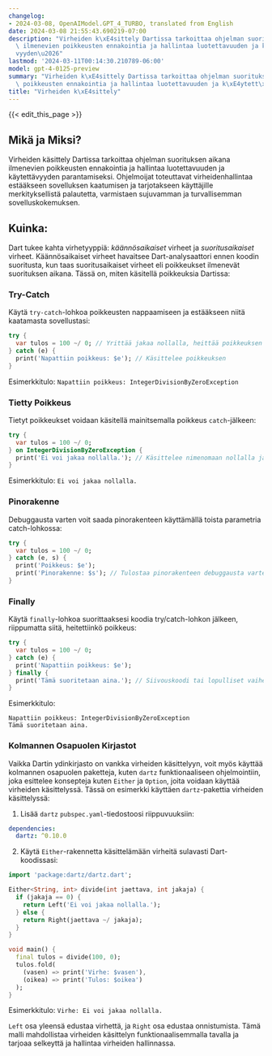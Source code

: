 ```yaml
---
changelog:
- 2024-03-08, OpenAIModel.GPT_4_TURBO, translated from English
date: 2024-03-08 21:55:43.690219-07:00
description: "Virheiden k\xE4sittely Dartissa tarkoittaa ohjelman suorituksen aikana\
  \ ilmenevien poikkeusten ennakointia ja hallintaa luotettavuuden ja k\xE4ytett\xE4\
  vyyden\u2026"
lastmod: '2024-03-11T00:14:30.210789-06:00'
model: gpt-4-0125-preview
summary: "Virheiden k\xE4sittely Dartissa tarkoittaa ohjelman suorituksen aikana ilmenevien\
  \ poikkeusten ennakointia ja hallintaa luotettavuuden ja k\xE4ytett\xE4vyyden\u2026"
title: "Virheiden k\xE4sittely"
---
```


{{< edit_this_page >}}

## Mikä ja Miksi?
Virheiden käsittely Dartissa tarkoittaa ohjelman suorituksen aikana ilmenevien poikkeusten ennakointia ja hallintaa luotettavuuden ja käytettävyyden parantamiseksi. Ohjelmoijat toteuttavat virheidenhallintaa estääkseen sovelluksen kaatumisen ja tarjotakseen käyttäjille merkityksellistä palautetta, varmistaen sujuvamman ja turvallisemman sovelluskokemuksen.

## Kuinka:
Dart tukee kahta virhetyyppiä: *käännösaikaiset* virheet ja *suoritusaikaiset* virheet. Käännösaikaiset virheet havaitsee Dart-analysaattori ennen koodin suoritusta, kun taas suoritusaikaiset virheet eli poikkeukset ilmenevät suorituksen aikana. Tässä on, miten käsitellä poikkeuksia Dartissa:

### Try-Catch
Käytä `try-catch`-lohkoa poikkeusten nappaamiseen ja estääkseen niitä kaatamasta sovellustasi:

```dart
try {
  var tulos = 100 ~/ 0; // Yrittää jakaa nollalla, heittää poikkeuksen
} catch (e) {
  print('Napattiin poikkeus: $e'); // Käsittelee poikkeuksen
}
```
Esimerkkitulo: `Napattiin poikkeus: IntegerDivisionByZeroException`

### Tietty Poikkeus
Tietyt poikkeukset voidaan käsitellä mainitsemalla poikkeus `catch`-jälkeen:

```dart
try {
  var tulos = 100 ~/ 0;
} on IntegerDivisionByZeroException {
  print('Ei voi jakaa nollalla.'); // Käsittelee nimenomaan nollalla jaon poikkeukset
}
```
Esimerkkitulo: `Ei voi jakaa nollalla.`

### Pinorakenne
Debuggausta varten voit saada pinorakenteen käyttämällä toista parametria catch-lohkossa:

```dart
try {
  var tulos = 100 ~/ 0;
} catch (e, s) {
  print('Poikkeus: $e');
  print('Pinorakenne: $s'); // Tulostaa pinorakenteen debuggausta varten
}
```

### Finally
Käytä `finally`-lohkoa suorittaaksesi koodia try/catch-lohkon jälkeen, riippumatta siitä, heitettiinkö poikkeus:

```dart
try {
  var tulos = 100 ~/ 0;
} catch (e) {
  print('Napattiin poikkeus: $e');
} finally {
  print('Tämä suoritetaan aina.'); // Siivouskoodi tai lopulliset vaiheet
}
```
Esimerkkitulo:
```
Napattiin poikkeus: IntegerDivisionByZeroException
Tämä suoritetaan aina.
```

### Kolmannen Osapuolen Kirjastot
Vaikka Dartin ydinkirjasto on vankka virheiden käsittelyyn, voit myös käyttää kolmannen osapuolen paketteja, kuten `dartz` funktionaaliseen ohjelmointiin, joka esittelee konsepteja kuten `Either` ja `Option`, joita voidaan käyttää virheiden käsittelyssä. Tässä on esimerkki käyttäen `dartz`-pakettia virheiden käsittelyssä:

1. Lisää `dartz` `pubspec.yaml`-tiedostoosi riippuvuuksiin:
```yaml
dependencies:
  dartz: ^0.10.0
```

2. Käytä `Either`-rakennetta käsittelämään virheitä sulavasti Dart-koodissasi:
```dart
import 'package:dartz/dartz.dart';

Either<String, int> divide(int jaettava, int jakaja) {
  if (jakaja == 0) {
    return Left('Ei voi jakaa nollalla.');
  } else {
    return Right(jaettava ~/ jakaja);
  }
}

void main() {
  final tulos = divide(100, 0);
  tulos.fold(
    (vasen) => print('Virhe: $vasen'), 
    (oikea) => print('Tulos: $oikea')
  );
}
```
Esimerkkitulo: `Virhe: Ei voi jakaa nollalla.`

`Left` osa yleensä edustaa virhettä, ja `Right` osa edustaa onnistumista. Tämä malli mahdollistaa virheiden käsittelyn funktionaalisemmalla tavalla ja tarjoaa selkeyttä ja hallintaa virheiden hallinnassa.
